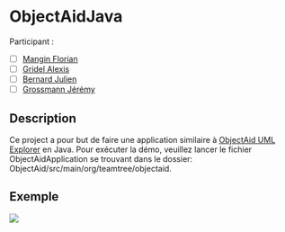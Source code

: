 # ObjectAidJava

Participant : 
- [ ] [Mangin Florian](https://github.com/Flotss)
- [ ] [Gridel Alexis](https://github.com/Inerska)
- [ ] [Bernard Julien](https://github.com/julienBernard3)
- [ ] [Grossmann Jérémy](https://github.com/T1Boomer)

## Description

Ce project a pour but de faire une application similaire à [ObjectAid UML Explorer](https://marketplace.eclipse.org/content/objectaid-uml-explorer) en Java.
Pour exécuter la démo, veuillez lancer le fichier ObjectAidApplication se trouvant dans le dossier: ObjectAid/src/main/org/teamtree/objectaid.

## Exemple

![](https://i.imgur.com/QWYGMcI.png)
